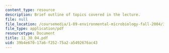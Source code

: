 ```yaml
---
content_type: resource
description: Brief outline of topics covered in the lecture.
file: null
file_location: /coursemedia/1-89-environmental-microbiology-fall-2004/39b4e67017a6f25275a2a5492676ac43_11_30_04.pdf
file_type: application/pdf
resourcetype: Document
title: 11_30_04.pdf
uid: 39b4e670-17a6-f252-75a2-a5492676ac43
---
```

